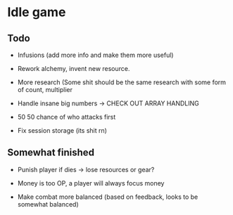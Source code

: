 # Idle game

## Todo

- Infusions (add more info and make them more useful)

- Rework alchemy, invent new resource.

- More research (Some shit should be the same research with some form of count, multiplier

- Handle insane big numbers -> CHECK OUT ARRAY HANDLING

- 50 50 chance of who attacks first

- Fix session storage (its shit rn)

## Somewhat finished

- Punish player if dies -> lose resources or gear?

- Money is too OP, a player will always focus money

- Make combat more balanced (based on feedback, looks to be somewhat balanced)
